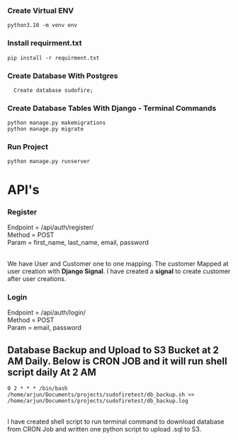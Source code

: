 ### Create Virtual ENV

```
python3.10 -m venv env
```

### Install requirment.txt
```
pip install -r requirment.txt
```

### Create Database With Postgres
```
  Create database sudofire;
```

### Create Database Tables With Django - Terminal Commands
```
python manage.py makemigrations
python manage.py migrate
```

### Run Project
```
python manage.py runserver
```

# API's

### Register 
  Endpoint = /api/auth/register/ <br/>
  Method = POST <br/>
  Param = first_name, last_name, email, password <br/>

<br/>
We have User and Customer one to one mapping. The customer Mapped at user creation with <b>Django Signal</b>.
I have created a <b>signal</b> to create customer after user creations.

### Login 
  Endpoint = /api/auth/login/ <br/>
  Method = POST <br/>
  Param = email, password <br/>


## Database Backup and Upload to S3 Bucket at 2 AM Daily. Below is CRON JOB and it will run shell script daily At 2 AM 
```
0 2 * * * /bin/bash /home/arjun/Documents/projects/sudofiretest/db_backup.sh >>  /home/arjun/Documents/projects/sudofiretest/db_backup.log
```
<br>
I have created shell script to run terminal command to download database from CRON Job and written one python script to upload .sql to S3.
